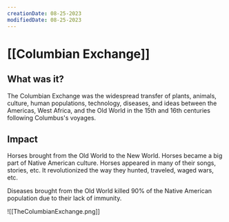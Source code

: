 ```yaml
---
creationDate: 08-25-2023
modifiedDate: 08-25-2023
---
```

# <span id="c"><a>[[Columbian Exchange]]</a></span>

## <div id="sc">What was it?</div>
The Columbian Exchange was the widespread transfer of plants, animals, culture, human populations, technology, diseases, and ideas between the Americas, West Africa, and the Old World in the 15th and 16th centuries following Columbus's voyages.
## <div id="sc">Impact</div>
<span id="i">Horses brought from the Old World to the New World.</span> Horses became a big part of Native American culture. Horses appeared in many of their songs, stories, etc. It revolutionized the way they hunted, traveled, waged wars, etc.

<span id="i">Diseases</span> brought from the Old World killed 90% of the Native American population due to their lack of immunity.

![[TheColumbianExchange.png]]